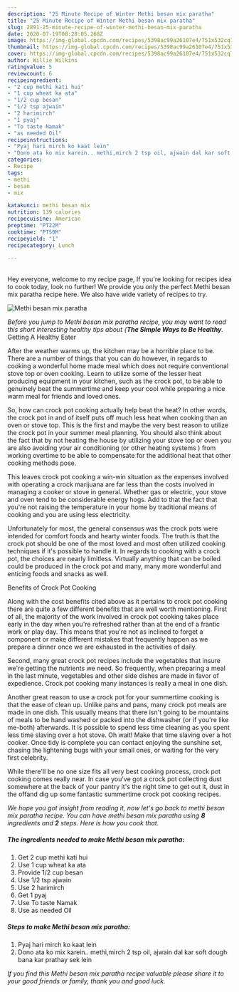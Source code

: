 ```yaml
---
description: "25 Minute Recipe of Winter Methi besan mix paratha"
title: "25 Minute Recipe of Winter Methi besan mix paratha"
slug: 2891-25-minute-recipe-of-winter-methi-besan-mix-paratha
date: 2020-07-19T08:28:05.268Z
image: https://img-global.cpcdn.com/recipes/5398ac99a26107e4/751x532cq70/methi-besan-mix-paratha-recipe-main-photo.jpg
thumbnail: https://img-global.cpcdn.com/recipes/5398ac99a26107e4/751x532cq70/methi-besan-mix-paratha-recipe-main-photo.jpg
cover: https://img-global.cpcdn.com/recipes/5398ac99a26107e4/751x532cq70/methi-besan-mix-paratha-recipe-main-photo.jpg
author: Willie Wilkins
ratingvalue: 5
reviewcount: 6
recipeingredient:
- "2 cup methi kati hui"
- "1 cup wheat ka ata"
- "1/2 cup besan"
- "1/2 tsp ajwain"
- "2 harimirch"
- "1 pyaj"
- "To taste Namak"
- "as needed Oil"
recipeinstructions:
- "Pyaj hari mirch ko kaat lein"
- "Dono ata ko mix karein.. methi,mirch 2 tsp oil, ajwain dal kar soft dough bana kar prathay sek lein"
categories:
- Recipe
tags:
- methi
- besan
- mix

katakunci: methi besan mix 
nutrition: 139 calories
recipecuisine: American
preptime: "PT22M"
cooktime: "PT50M"
recipeyield: "1"
recipecategory: Lunch

---
```

<br>
Hey everyone, welcome to my recipe page, If you're looking for recipes idea to cook today, look no further! We provide you only the perfect Methi besan mix paratha recipe here. We also have wide variety of recipes to try.
<br>


![Methi besan mix paratha](https://img-global.cpcdn.com/recipes/5398ac99a26107e4/751x532cq70/methi-besan-mix-paratha-recipe-main-photo.jpg)

<i>Before you jump to Methi besan mix paratha recipe, you may want to read this short interesting healthy tips about {<strong>The Simple Ways to Be Healthy</strong>.</i>
Getting A Healthy Eater


After the weather warms up, the kitchen may be a horrible place to be. There are a number of things that you can do however, in regards to cooking a wonderful home made meal which does not require conventional stove top or oven cooking. Learn to utilize some of the lesser heat producing equipment in your kitchen, such as the crock pot, to be able to genuinely beat the summertime and keep your cool while preparing a nice warm meal for friends and loved ones.

So, how can crock pot cooking actually help beat the heat? In other words, the crock pot in and of itself puts off much less heat when cooking than an oven or stove top. This is the first and maybe the very best reason to utilize the crock pot in your summer meal planning. You should also think about the fact that by not heating the house by utilizing your stove top or oven you are also avoiding your air conditioning (or other heating systems ) from working overtime to be able to compensate for the additional heat that other cooking methods pose.

This leaves crock pot cooking a win-win situation as the expenses involved with operating a crock marijuana are far less than the costs involved in managing a cooker or stove in general. Whether gas or electric, your stove and oven tend to be considerable energy hogs. Add to that the fact that you're not raising the temperature in your home by traditional means of cooking and you are using less electricity.

Unfortunately for most, the general consensus was the crock pots were intended for comfort foods and hearty winter foods.  The truth is that the crock pot should be one of the most loved and most often utilized cooking techniques if it's possible to handle it. In regards to cooking with a crock pot, the choices are nearly limitless.  Virtually anything that can be boiled could be produced in the crock pot and many, many more wonderful and enticing foods and snacks as well.

Benefits of Crock Pot Cooking

Along with the cost benefits cited above as it pertains to crock pot cooking there are quite a few different benefits that are well worth mentioning. First of all, the majority of the work involved in crock pot cooking takes place early in the day when you're refreshed rather than at the end of a frantic work or play day. This means that you're not as inclined to forget a component or make different mistakes that frequently happen as we prepare a dinner once we are exhausted in the activities of daily.

Second, many great crock pot recipes include the vegetables that insure we're getting the nutrients we need. So frequently, when preparing a meal in the last minute, vegetables and other side dishes are made in favor of expedience. Crock pot cooking many instances is really a meal in one dish.

Another great reason to use a crock pot for your summertime cooking is that the ease of clean up.  Unlike pans and pans, many crock pot meals are made in one dish. This usually means that there isn't going to be mountains of meals to be hand washed or packed into the dishwasher (or if you're like me-both) afterwards. It is possible to spend less time cleaning as you spent less time slaving over a hot stove. Oh wait! Make that time slaving over a hot cooker. Once tidy is complete you can contact enjoying the sunshine set, chasing the lightening bugs with your small ones, or waiting for the very first celebrity.

While there'll be no one size fits all very best cooking process, crock pot cooking comes really near. In case you've got a crock pot collecting dust somewhere at the back of your pantry it's the right time to get out it, dust in the offand dig up some fantastic summertime crock pot cooking recipes.


<i>We hope you got insight from reading it, now let's go back to methi besan mix paratha recipe. You can have methi besan mix paratha using <strong>8</strong> ingredients and <strong>2</strong> steps. Here is how you cook that.
</i>

##### The ingredients needed to make Methi besan mix paratha:

1. Get 2 cup methi kati hui
1. Use 1 cup wheat ka ata
1. Provide 1/2 cup besan
1. Use 1/2 tsp ajwain
1. Use 2 harimirch
1. Get 1 pyaj
1. Use To taste Namak
1. Use as needed Oil


##### Steps to make Methi besan mix paratha:

1. Pyaj hari mirch ko kaat lein
1. Dono ata ko mix karein.. methi,mirch 2 tsp oil, ajwain dal kar soft dough bana kar prathay sek lein




<i>If you find this Methi besan mix paratha recipe valuable please share it to your good friends or family, thank you and good luck.</i>
